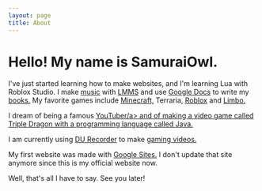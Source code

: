 ```yaml
---
layout: page
title: About
---
```


<h1>Hello! My name is SamuraiOwl.</h1>

<p>I've just started learning how to make websites, and I'm learning Lua with Roblox Studio. I make <a href="https://samuraiowl.bandcamp.com" target="_blank">music</a> with <a href="https://lmms.io">LMMS</a> and use <a href="httpa://docs.google.com">Google Docs</a> to write my <a href="https://samuraiowl.github.io/book">books.</a> My favorite games include <a href="https://minecraft.net/en-us">Minecraft,</a> Terraria, <a href="https://roblox.com">Roblox</a> and <a href="http://www.playdead.com/games/limbo/">Limbo.</a></p>
<p>I dream of being a famous <a href="https://www.youtube.com/channel/UCyK0IxH_ZJEcmXJOnN-iF3A" target="_blank">YouTuber/a> and of making a video game called Triple Dragon with a programming language called <a href="https://java.com/en/">Java.</a></p>
<p>I am currently using <a href="https://www.du-recorder.com">DU Recorder</a> to make <a href="https://www.youtube.com/channel/UCyK0IxH_ZJEcmXJOnN-iF3A" target="_blank">gaming videos.</a></p>
<p>My first website was made with <a href="https://sites.google.com">Google Sites.</a> I don't update that site anymore since this is my official website now.</p>
<p>Well, that's all I have to say. See you later!</p>

